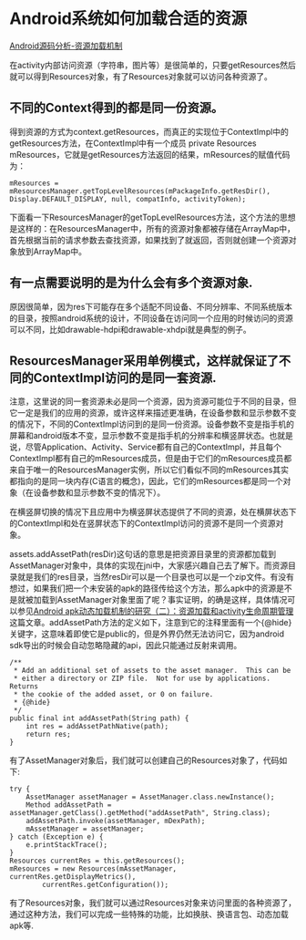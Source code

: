 Android系统如何加载合适的资源
===
 

[Android源码分析-资源加载机制](http://blog.csdn.net/singwhatiwanna/article/details/24532419)

在activity内部访问资源（字符串，图片等）是很简单的，只要getResources然后就可以得到Resources对象，有了Resources对象就可以访问各种资源了。

## 不同的Context得到的都是同一份资源。

得到资源的方式为context.getResources，而真正的实现位于ContextImpl中的getResources方法，在ContextImpl中有一个成员 private Resources mResources，它就是getResources方法返回的结果，mResources的赋值代码为：
```
mResources = mResourcesManager.getTopLevelResources(mPackageInfo.getResDir(),
Display.DEFAULT_DISPLAY, null, compatInfo, activityToken);
```
下面看一下ResourcesManager的getTopLevelResources方法，这个方法的思想是这样的：在ResourcesManager中，所有的资源对象都被存储在ArrayMap中，首先根据当前的请求参数去查找资源，如果找到了就返回，否则就创建一个资源对象放到ArrayMap中。

## 有一点需要说明的是为什么会有多个资源对象.

原因很简单，因为res下可能存在多个适配不同设备、不同分辨率、不同系统版本的目录，按照android系统的设计，不同设备在访问同一个应用的时候访问的资源可以不同，比如drawable-hdpi和drawable-xhdpi就是典型的例子。

## ResourcesManager采用单例模式，这样就保证了不同的ContextImpl访问的是同一套资源.

注意，这里说的同一套资源未必是同一个资源，因为资源可能位于不同的目录，但它一定是我们的应用的资源，或许这样来描述更准确，在设备参数和显示参数不变的情况下，不同的ContextImpl访问到的是同一份资源。设备参数不变是指手机的屏幕和android版本不变，显示参数不变是指手机的分辨率和横竖屏状态。也就是说，尽管Application、Activity、Service都有自己的ContextImpl，并且每个ContextImpl都有自己的mResources成员，但是由于它们的mResources成员都来自于唯一的ResourcesManager实例，所以它们看似不同的mResources其实都指向的是同一块内存(C语言的概念)，因此，它们的mResources都是同一个对象（在设备参数和显示参数不变的情况下）。

在横竖屏切换的情况下且应用中为横竖屏状态提供了不同的资源，处在横屏状态下的ContextImpl和处在竖屏状态下的ContextImpl访问的资源不是同一个资源对象。

assets.addAssetPath(resDir)这句话的意思是把资源目录里的资源都加载到AssetManager对象中，具体的实现在jni中，大家感兴趣自己去了解下。而资源目录就是我们的res目录，当然resDir可以是一个目录也可以是一个zip文件。有没有想过，如果我们把一个未安装的apk的路径传给这个方法，那么apk中的资源是不是就被加载到AssetManager对象里面了呢？事实证明，的确是这样，具体情况可以参见[Android apk动态加载机制的研究（二）：资源加载和activity生命周期管理](http://blog.csdn.net/singwhatiwanna/article/details/23387079)这篇文章。addAssetPath方法的定义如下，注意到它的注释里面有一个{@hide}关键字，这意味着即使它是public的，但是外界仍然无法访问它，因为android sdk导出的时候会自动忽略隐藏的api，因此只能通过反射来调用。
```
/** 
 * Add an additional set of assets to the asset manager.  This can be 
 * either a directory or ZIP file.  Not for use by applications.  Returns 
 * the cookie of the added asset, or 0 on failure. 
 * {@hide} 
 */  
public final int addAssetPath(String path) {  
    int res = addAssetPathNative(path);  
    return res;  
}  
```
有了AssetManager对象后，我们就可以创建自己的Resources对象了，代码如下:

```
try {  
    AssetManager assetManager = AssetManager.class.newInstance();  
    Method addAssetPath = assetManager.getClass().getMethod("addAssetPath", String.class);  
    addAssetPath.invoke(assetManager, mDexPath);  
    mAssetManager = assetManager;  
} catch (Exception e) {  
    e.printStackTrace();  
}  
Resources currentRes = this.getResources();  
mResources = new Resources(mAssetManager, currentRes.getDisplayMetrics(),  
        currentRes.getConfiguration());
```
有了Resources对象，我们就可以通过Resources对象来访问里面的各种资源了，通过这种方法，我们可以完成一些特殊的功能，比如换肤、换语言包、动态加载apk等.
